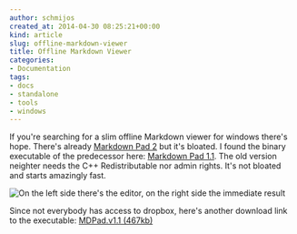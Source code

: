 ```yaml
---
author: schmijos
created_at: 2014-04-30 08:25:21+00:00
kind: article
slug: offline-markdown-viewer
title: Offline Markdown Viewer
categories:
- Documentation
tags:
- docs
- standalone
- tools
- windows
---
```


If you're searching for a slim offline Markdown viewer for windows there's hope. There's already [Markdown Pad 2](http://markdownpad.com/) but it's bloated. I found the binary executable of the predecessor here: [Markdown Pad 1.1](http://apps.codigobit.info/2012/06/markdown-pad-markdown-textfile-editor.html). The old version neighter needs the C++ Redistributable nor admin rights. It's not bloated and starts amazingly fast.

![On the left side there's the editor, on the right side the immediate result](images/2014/mdpad-v1.1-600x412.jpg)

Since not everybody has access to dropbox, here's another download link to the executable: [MDPad.v1.1 (467kb)](http://www.miraculum.ch/wp-content/uploads/MDPad.v1.1.zip)
